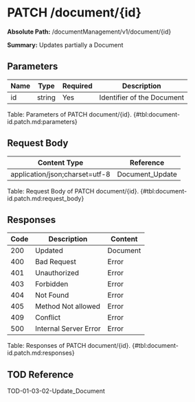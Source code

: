 <!--
    ATTENTION: This file was generated via gradle!
               Do NOT manually edit this file! Any such changes will be overwritten!
-->

# PATCH /document/{id}

**Absolute Path:** /documentManagement/v1/document/{id}

**Summary:** Updates partially a Document

## Parameters

| Name | Type | Required | Description |
|------|------|----------|-------------|
| id | string | Yes | Identifier of the Document |

Table: Parameters of PATCH document/{id}. {#tbl:document-id.patch.md:parameters}

## Request Body

| Content Type | Reference |
|--------------|-----------|
| application/json;charset=utf-8 | Document_Update |

Table: Request Body of PATCH document/{id}. {#tbl:document-id.patch.md:request_body}

## Responses

| Code | Description | Content |
|------|-------------|---------|
| 200 | Updated | Document |
| 400 | Bad Request | Error |
| 401 | Unauthorized | Error |
| 403 | Forbidden | Error |
| 404 | Not Found | Error |
| 405 | Method Not allowed | Error |
| 409 | Conflict | Error |
| 500 | Internal Server Error | Error |

Table: Responses of PATCH document/{id}. {#tbl:document-id.patch.md:responses}

## TOD Reference

TOD-01-03-02-Update_Document
